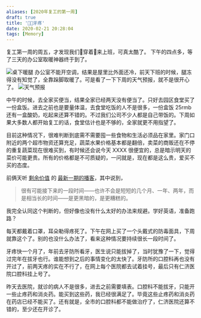 ```yaml
---
aliases: [2020年复工的第一周]
draft: true
title: '🏥🦷牙疼'
date: 2020-02-21 20:28:04
tags: [Memory]
---
```

复工第一周的周五，才发现我们🥴穿着👘来上班，可真太酷了。
下午的四点多，等了三天的办公室取暖神器终于到了。
<!-- more -->
![桌下暖腿](https://txx-1257178398.cos.ap-shanghai.myqcloud.com/uPic/mcdWUs.jpg)
办公室不能开空调，结果是屋里比外面还冷，前天下班的时候，腿冻得没有知觉了，全靠跺脚取暖了。可是看了一下下周的天气预报，就不是很开心了。
![天气预报](https://txx-1257178398.cos.ap-shanghai.myqcloud.com/uPic/屏幕快照%202020-02-21%20下午4.54.09.png)

中午的时候，去全家买便当，结果全家已经两天没有便当了。只好去园区食堂买了一份盒饭。进去之前也是要量体温，去食堂吃饭的人不是很多，一份盒饭 25rmb 还有一盒酸奶，吃起来还算不错的。不过我们公司不少人都是自己带饭的。下周如果大多数人都开始复工的话，食堂估计也是不够的，全家就更不用指望了。

目前这种情况下，很难判断到底需不需要囤一些食物和生活必须品在家里。家门口附近的两个超市物资还算充足，蔬菜水果价格基本都是翻倍，卖菜的商贩还在不停的重复蔬菜现在很难买到，有时候还会说今天 XXXX 很便宜的，总是暗示明天的菜价可能更贵。所有的价格都是不可质疑的，一问就是，现在都是这么贵，爱买不买的态度。

前俩天听 [剩余价值](https://www.surplusvalue.club/) 的 [最新一期的播客](https://www.surplusvalue.club/articles/luoxin)，其中说到，

> 很有可能接下来的一段时间——也许不会是短短的几个月、一年、两年，而是相当长的时间——是更黑暗的，是更糟糕的。

我完全认同这个判断的，但好像也没有什么太好的办法来规避。学好英语，准备跑路？

每天都戴着口罩，耳朵勒得疼死了。下午在网上买了一个头戴式的防毒面具，下周就靠这个了。别的也没什么办法了，看来这种情况要持续很长一段时间了。

牙疼快一个月了，年前去牙防所看牙，医生说只能拔掉了，当时犹豫了一下，觉得过完年在拔牙也行。谁能想到之后的事情变化的太快了。牙防所的口腔科再也没有开过了，前两天疼的实在不行了，在网上每个医院都去试着挂号，最后只有仁济医院口腔科挂上号了。

昨天去医院，就诊的病人不是很多，进去之前需要填表。口腔科不能拔牙，只能开一些止疼药和消炎药。能买到这些药，我已经很满足了。毕竟这些止疼药和消炎药在药店已经不能买了。还有就是，全市的口腔科都不能做治疗了，仁济医院还算不错的，至少还在开诊了。

